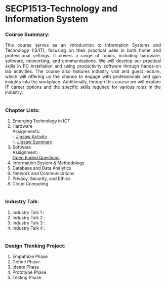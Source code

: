 # SECP1513-Technology and Information System

### Course Summary:

<p align="justify">This course serves as an introduction to Information Systems and Technology (IS/IT), focusing on their practical uses in both home and professional settings. It covers a range of topics, including hardware, software, networking, and communications. We will develop our practical skills in PC installation and using productivity software through hands-on lab activities. The course also features industry visit and guest lecture, which will offering us the chance to engage with professionals and gain insights into the workplace. Additionally, through this course we will explore IT career options and the specific skills required for various roles in the industry.</p>

# 

### Chapter Lists:
1.	Emerging Technology in ICT   
2.	Hardware </br>
    Assignments: </br>
    i. [Jigsaw Activity](https://github.com/arul1001/SECP1513-Technology-and-Information-System/blob/cb79981214131086eea4f561b754d96cdc529314/Jigsaw_Activity_Group3_System_Unit_and_Its_Componnets.pdf) </br>
    ii. [Jigsaw Summary](https://github.com/arul1001/SECP1513-Technology-and-Information-System/blob/cb79981214131086eea4f561b754d96cdc529314/Jigsaw_Group%20Summary.pdf
)
3.	Software </br>
    Assignment: </br>
    [Open Ended Questions](https://github.com/arul1001/SECP1513-Technology-and-Information-System/blob/f262a1006fa9d23a1e6b03b04a8d7969827ca378/Chapter3_Software-Open-Ended_Questions.pdf) </br>
6.	Information System & Methodology
7.	Database and Data Analytics
8.	Network and Communications
9.	Privacy, Security, and Ethics
10.	Cloud Computing

# 

### Industry Talk:
1. Industry Talk 1 :
2. Industry Talk 2 :
3. Industry Talk 3 :
4. Industry Talk 4 :

# 

### Design Thinking Project:
1. Empathize Phase
2. Define Phase
3. Ideate Phase
4. Prototype Phase
5. Testing Phase
   
